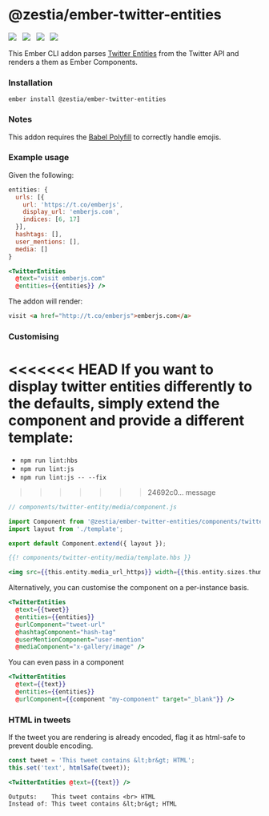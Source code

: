 # @zestia/ember-twitter-entities

<a href="http://emberobserver.com/addons/ember-twitter-entities"><img src="http://emberobserver.com/badges/ember-twitter-entities.svg"></a> &nbsp; <a href="https://david-dm.org/zestia/ember-twitter-entities#badge-embed"><img src="https://david-dm.org/zestia/ember-twitter-entities.svg"></a> &nbsp; <a href="https://david-dm.org/zestia/ember-twitter-entities#dev-badge-embed"><img src="https://david-dm.org/zestia/ember-twitter-entities/dev-status.svg"></a> &nbsp; <a href="http://travis-ci.org/zestia/ember-twitter-entities"><img src="https://travis-ci.org/zestia/ember-twitter-entities.svg?branch=master"></a>

This Ember CLI addon parses [Twitter Entities](https://dev.twitter.com/overview/api/entities-in-twitter-objects) from the Twitter API and renders a them as Ember Components.

### Installation
```
ember install @zestia/ember-twitter-entities
```

### Notes

This addon requires the [Babel Polyfill](https://github.com/babel/ember-cli-babel#polyfill) to correctly handle emojis.

### Example usage

Given the following:

```javascript
entities: {
  urls: [{
    url: 'https://t.co/emberjs',
    display_url: 'emberjs.com',
    indices: [6, 17]
  }],
  hashtags: [],
  user_mentions: [],
  media: []
}
```

```handlebars
<TwitterEntities
  @text="visit emberjs.com"
  @entities={{entities}} />
```

The addon will render:

```html
visit <a href="http://t.co/emberjs">emberjs.com</a>
```

### Customising

<<<<<<< HEAD
If you want to display twitter entities differently to the defaults, simply extend the component and provide a different template:
=======
* `npm run lint:hbs`
* `npm run lint:js`
* `npm run lint:js -- --fix`
>>>>>>> 24692c0... message

```javascript
// components/twitter-entity/media/component.js

import Component from '@zestia/ember-twitter-entities/components/twitter-entity/media';
import layout from './template';

export default Component.extend({ layout });
```
```handlebars
{{! components/twitter-entity/media/template.hbs }}

<img src={{this.entity.media_url_https}} width={{this.entity.sizes.thumb.w}} height={{this.entity.sizes.thumb.h}}>
```

Alternatively, you can customise the component on a per-instance basis.

```handlebars
<TwitterEntities
  @text={{tweet}}
  @entities={{entities}}
  @urlComponent="tweet-url"
  @hashtagComponent="hash-tag"
  @userMentionComponent="user-mention"
  @mediaComponent="x-gallery/image" />
```
You can even pass in a component

```handlebars
<TwitterEntities
  @text={{text}}
  @entities={{entities}}
  @urlComponent={{component "my-component" target="_blank"}} />
```

### HTML in tweets

If the tweet you are rendering is already encoded, flag it as html-safe to prevent double encoding.

```javascript
const tweet = 'This tweet contains &lt;br&gt; HTML';
this.set('text', htmlSafe(tweet));
```

```handlebars
<TwitterEntities @text={{text}} />
```

```
Outputs:    This tweet contains <br> HTML
Instead of: This tweet contains &lt;br&gt; HTML
```
